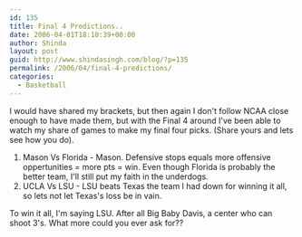 ```yaml
---
id: 135
title: Final 4 Predictions..
date: 2006-04-01T18:10:39+00:00
author: Shinda
layout: post
guid: http://www.shindasingh.com/blog/?p=135
permalink: /2006/04/final-4-predictions/
categories:
  - Basketball
---
```

I would have shared my brackets, but then again I don't follow NCAA close enough to have made them, but with the Final 4 around I've been able to watch my share of games to make my final four picks. (Share yours and lets see how you do).

  1. Mason Vs Florida - Mason. Defensive stops equals more offensive oppertunities = more pts = win. Even though Florida is probably the better team, I'll still put my faith in the underdogs.
  2. UCLA Vs LSU - LSU beats Texas the team I had down for winning it all, so lets not let Texas's loss be in vain.

To win it all, I'm saying LSU. After all Big Baby Davis, a center who can shoot 3's. What more could you ever ask for??
